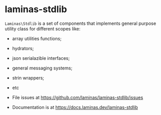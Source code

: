 # laminas-stdlib

`Laminas\Stdlib` is a set of components that implements general purpose utility
class for different scopes like:

- array utilities functions;
- hydrators;
- json serialazible interfaces;
- general messaging systems;
- strin wrappers;
- etc


- File issues at https://github.com/laminas/laminas-stdlib/issues
- Documentation is at https://docs.laminas.dev/laminas-stdlib
